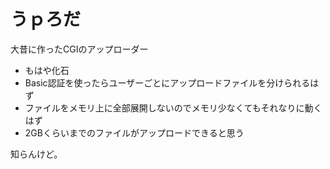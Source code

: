 # うｐろだ

大昔に作ったCGIのアップローダー

- もはや化石
- Basic認証を使ったらユーザーごとにアップロードファイルを分けられるはず
- ファイルをメモリ上に全部展開しないのでメモリ少なくてもそれなりに動くはず
- 2GBくらいまでのファイルがアップロードできると思う

知らんけど。